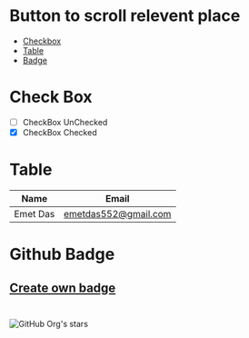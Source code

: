 # Button to scroll relevent place
- [Checkbox](#checkbox)
- [Table](#table)
- [Badge](#badge)

<a name="checkbox"></a>

# Check Box

- [ ] CheckBox UnChecked
- [x] CheckBox Checked
<a name="table"></a>
# Table

Name | Email |
-----| ----- |
Emet Das | emetdas552@gmail.com

<a name="badge"></a>
# Github Badge

[Create own badge](https://shields.io/)<br><br>
-------
![GitHub Org's stars](https://img.shields.io/github/stars/emetdas?style=social)
